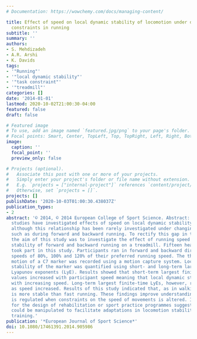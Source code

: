 ```yaml
---
# Documentation: https://wowchemy.com/docs/managing-content/

title: Effect of speed on local dynamic stability of locomotion under different task
  constraints in running
subtitle: ''
summary: ''
authors:
- S. Mehdizadeh
- A.R. Arshi
- K. Davids
tags:
- '"Running"'
- '"local dynamic stability"'
- '"task constraint"'
- '"treadmill"'
categories: []
date: '2014-01-01'
lastmod: 2020-10-02T21:00:30-04:00
featured: false
draft: false

# Featured image
# To use, add an image named `featured.jpg/png` to your page's folder.
# Focal points: Smart, Center, TopLeft, Top, TopRight, Left, Right, BottomLeft, Bottom, BottomRight.
image:
  caption: ''
  focal_point: ''
  preview_only: false

# Projects (optional).
#   Associate this post with one or more of your projects.
#   Simply enter your project's folder or file name without extension.
#   E.g. `projects = ["internal-project"]` references `content/project/deep-learning/index.md`.
#   Otherwise, set `projects = []`.
projects: []
publishDate: '2020-10-03T01:00:30.438037Z'
publication_types:
- 2
abstract: '© 2014, © 2014 European College of Sport Science. Abstract: A number of
  studies have investigated effects of speed on local dynamic stability of walking,
  although this relationship has been rarely investigated under changing task constraints,
  such as during forward and backward running. To rectify this gap in the literature,
  the aim of this study was to investigate the effect of running speed on local dynamic
  stability of forward and backward running on a treadmill. Fifteen healthy male participants
  took part in this study. Participants ran in forward and backward directions at
  speeds of 80%, 100% and 120% of their preferred running speed. The three-dimensional
  motion of a C7 marker was recorded using a motion capture system. Local dynamic
  stability of the marker was quantified using short- and long-term largest finite-time
  Lyapunov exponents (LyE). Results showed that short-term largest finite-time LyE
  values increased with participant speed meaning that local dynamic stability decreased
  with increasing speed. Long-term largest finite-time LyEs, however, remained unaffected
  as speed increased. Results of this study indicated that, as in walking, slow running
  is more stable than fast running. These findings improve understanding of how stability
  is regulated when constraints on the speed of movements is altered. Implications
  for the design of rehabilitation or sport practice programmes suggest how task constraints
  could be manipulated to facilitate adaptations in locomotion stability during athletic
  training.'
publication: '*European Journal of Sport Science*'
doi: 10.1080/17461391.2014.905986
---
```

